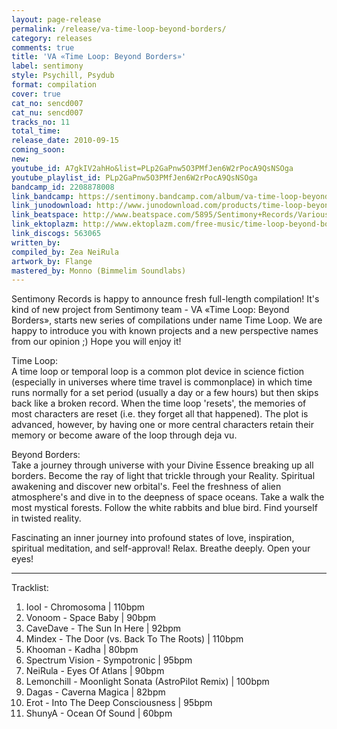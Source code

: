 ```yaml
---
layout: page-release
permalink: /release/va-time-loop-beyond-borders/
category: releases
comments: true
title: 'VA «Time Loop: Beyond Borders»'
label: sentimony
style: Psychill, Psydub
format: compilation
cover: true
cat_no: sencd007
cat_nu: sencd007
tracks_no: 11
total_time: 
release_date: 2010-09-15
coming_soon: 
new: 
youtube_id: A7gkIV2ahHo&list=PLp2GaPnw5O3PMfJen6W2rPocA9QsNSOga
youtube_playlist_id: PLp2GaPnw5O3PMfJen6W2rPocA9QsNSOga
bandcamp_id: 2208878008
link_bandcamp: https://sentimony.bandcamp.com/album/va-time-loop-beyond-borders
link_junodownload: http://www.junodownload.com/products/time-loop-beyond-borders/1658399-02
link_beatspace: http://www.beatspace.com/5895/Sentimony+Records/Various/Time+Loop+Beyond+Borders/detail.aspx
link_ektoplazm: http://www.ektoplazm.com/free-music/time-loop-beyond-borders
link_discogs: 563065
written_by: 
compiled_by: Zea NeiRula
artwork_by: Flange
mastered_by: Monno (Bimmelim Soundlabs)
---
```


Sentimony Records is happy to announce fresh full-length compilation! It's kind of new project from Sentimony team - VA «Time Loop: Beyond Borders», starts new series of compilations under name Time Loop. We are happy to introduce you with known projects and a new perspective names from our opinion ;) Hope you will enjoy it!

Time Loop:  
A time loop or temporal loop is a common plot device in science fiction (especially in universes where time travel is commonplace) in which time runs normally for a set period (usually a day or a few hours) but then skips back like a broken record. When the time loop 'resets', the memories of most characters are reset (i.e. they forget all that happened). The plot is advanced, however, by having one or more central characters retain their memory or become aware of the loop through deja vu.

Beyond Borders:  
Take a journey through universe with your Divine Essence breaking up all borders. Become the ray of light that trickle through your Reality. Spiritual awakening and discover new orbital's. Feel the freshness of alien atmosphere's and dive in to the deepness of space oceans. Take a walk the most mystical forests. Follow the white rabbits and blue bird. Find yourself in twisted reality.

Fascinating an inner journey into profound states of love, inspiration, spiritual meditation, and self-approval! Relax. Breathe deeply. Open your eyes!

---
Tracklist:

01. IooI - Chromosoma \| 110bpm
02. Vonoom - Space Baby \| 90bpm
03. CaveDave - The Sun In Here \| 92bpm
04. Mindex - The Door (vs. Back To The Roots) \| 110bpm
05. Khooman - Kadha \| 80bpm
06. Spectrum Vision - Sympotronic \| 95bpm
07. NeiRula - Eyes Of Atlans \| 90bpm
08. Lemonchill - Moonlight Sonata (AstroPilot Remix) \| 100bpm
09. Dagas - Caverna Magica \| 82bpm
10. Erot - Into The Deep Consciousness \| 95bpm
11. ShunyA - Ocean Of Sound \| 60bpm
